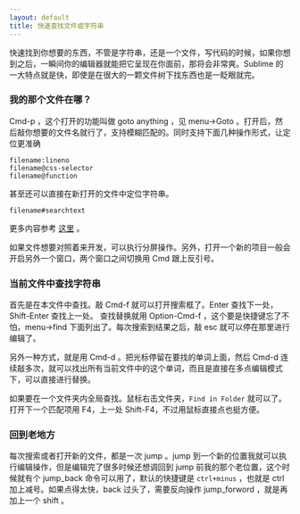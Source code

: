 ```yaml
---
layout: default
title: 快速查找文件或字符串
---
```


快速找到你想要的东西，不管是字符串，还是一个文件，写代码的时候，如果你想到之后，一瞬间你的编辑器就能把它呈现在你面前，那将会非常爽。Sublime 的一大特点就是快，即使是在很大的一颗文件树下找东西也是一眨眼就完。

### 我的那个文件在哪？

Cmd-p ，这个打开的功能叫做 goto anything ，见 menu->Goto 。打开后，然后敲你想要的文件名就行了，支持模糊匹配的。同时支持下面几种操作形式，让定位更准确

    filename:lineno
    filename@css-selector
    filename@function

甚至还可以直接在新打开的文件中定位字符串。

    filename#searchtext

更多内容参考 [这里](http://sublime-text-unofficial-documentation.readthedocs.org/en/latest/file_management/file_management.html) 。

如果文件想要对照着来开发，可以执行分屏操作。另外，打开一个新的项目一般会开启另外一个窗口，两个窗口之间切换用 Cmd 跟上反引号。

### 当前文件中查找字符串
首先是在本文件中查找。敲 Cmd-f 就可以打开搜索框了。Enter 查找下一处，Shift-Enter 查找上一处。
查找替换就用 Option-Cmd-f ，这个要是快捷键忘了不怕，menu->find 下面列出了。每次搜索到结果之后，敲 esc 就可以停在那里进行编辑了。

另外一种方式，就是用 Cmd-d 。把光标停留在要找的单词上面，然后 Cmd-d 连续敲多次，就可以找出所有当前文件中的这个单词，而且是直接在多点编辑模式下，可以直接进行替换。

如果要在一个文件夹内全局查找。鼠标右击文件夹，`Find in Folder` 就可以了。打开下一个匹配项用 F4，上一处 Shift-F4，不过用鼠标直接点也挺方便。

### 回到老地方
每次搜索或者打开新的文件，都是一次 jump 。jump 到一个新的位置我就可以执行编辑操作，但是编辑完了很多时候还想调回到 jump 前我的那个老位置，这个时候就有个 jump_back 命令可以用了，默认的快捷键是 `ctrl+minus` ，也就是 ctrl 加上减号。如果点得太快，back 过头了，需要反向操作 jump_forword ，就是再加上一个 shift 。



